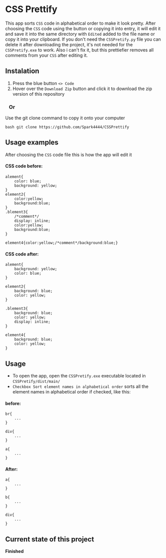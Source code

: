 # CSS Prettify

This app sorts `CSS` code in alphabetical order to make it look pretty.
After choosing the `CSS` code using the button or copying it into entry, it will edit it and save it into the same directory with `Edited` added to the file name or copy it into your clipboard. If you don't need the `CSSPretify.py` file you can delete it after downloading the project, it's not needed for the `CSSPretify.exe` to work.
Also i can't fix it, but this prettiefier removes all comments from your `CSS` after editing it.

## Instalation

1. Press the blue button `<> Code`
2. Hover over the `Download Zip` button and click it to download the zip version of this repository

### &nbsp;&nbsp;&nbsp;Or

Use the git clone command to copy it onto your computer
```
bash git clone https://github.com/Spark4444/CSSPrettify
```

## Usage examples

After choosing the `CSS` code file this is how the app will edit it

#### CSS code before:
```
alement{
    color: blue;
    background: yellow;
}
element2{
    color:yellow;
    background:blue;
}
.blement3{
    /*comment*/
    display: inline;
    color:yellow;
    background:blue;
}

element4{color:yellow;/*comment*/background:blue;}
```

#### CSS code after:
```
alement{
    background: yellow;
    color: blue;
}

element2{
    background: blue;
    color: yellow;
}

.blement3{
    background: blue;
    color: yellow;
    display: inline;
}

element4{
    background: blue;
    color: yellow;
}
```

## Usage

* To open the app, open the `CSSPretify.exe` executable located in `CSSPretify/dist/main/`
* `Checkbox Sort element names in alphabetical order` sorts all the element names in alphabetical order if checked, like this:

#### before:
```
br{
    ...
}

div{
    ...
}

a{
    ...
}
```
#### After:
```
a{
    ...
}

b{
    ...
}

div{
    ...
}
```


## Current state of this project
**Finished**
